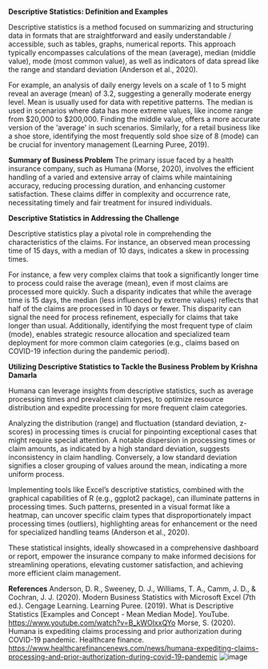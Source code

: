 
**Descriptive Statistics: Definition and Examples**

Descriptive statistics is a method focused on summarizing and structuring data in formats that are straightforward and easily understandable / accessible, such as tables, graphs, numerical reports. This approach typically encompasses calculations of the mean (average), median (middle value), mode (most common value), as well as indicators of data spread like the range and standard deviation (Anderson et al., 2020).

For example, an analysis of daily energy levels on a scale of 1 to 5 might reveal an average (mean) of 3.2, suggesting a generally moderate energy level. Mean is usually used for data with repetitive patterns. The median is used in scenarios where data has more extreme values, like income range from $20,000 to $200,000. Finding the middle value, offers a more accurate version of the 'average' in such scenarios. Similarly, for a retail business like a shoe store, identifying the most frequently sold shoe size of 8 (mode) can be crucial for inventory management (Learning Puree, 2019).

**Summary of Business Problem**
The primary issue faced by a health insurance company, such as Humana (Morse, 2020), involves the efficient handling of a varied and extensive array of claims while maintaining accuracy, reducing processing duration, and enhancing customer satisfaction. These claims differ in complexity and occurrence rate, necessitating timely and fair treatment for insured individuals.

**Descriptive Statistics in Addressing the Challenge**

Descriptive statistics play a pivotal role in comprehending the characteristics of the claims. For instance, an observed mean processing time of 15 days, with a median of 10 days, indicates a skew in processing times.

For instance, a few very complex claims that took a significantly longer time to process could raise the average (mean), even if most claims are processed more quickly. Such a disparity indicates that while the average time is 15 days, the median (less influenced by extreme values) reflects that half of the claims are processed in 10 days or fewer. This disparity can signal the need for process refinement, especially for claims that take longer than usual. 
Additionally, identifying the most frequent type of claim (mode), enables strategic resource allocation and specialized team deployment for more common claim categories (e.g., claims based on COVID-19 infection during the pandemic period).

**Utilizing Descriptive Statistics to Tackle the Business Problem by Krishna Damarla**

Humana can leverage insights from descriptive statistics, such as average processing times and prevalent claim types, to optimize resource distribution and expedite processing for more frequent claim categories.

Analyzing the distribution (range) and fluctuation (standard deviation, z-scores) in processing times is crucial for pinpointing exceptional cases that might require special attention. A notable dispersion in processing times or claim amounts, as indicated by a high standard deviation, suggests inconsistency in claim handling. Conversely, a low standard deviation signifies a closer grouping of values around the mean, indicating a more uniform process.

Implementing tools like Excel’s descriptive statistics, combined with the graphical capabilities of R (e.g., ggplot2 package), can illuminate patterns in processing times. Such patterns, presented in a visual format like a heatmap, can uncover specific claim types that disproportionately impact processing times (outliers), highlighting areas for enhancement or the need for specialized handling teams (Anderson et al., 2020).

These statistical insights, ideally showcased in a comprehensive dashboard or report, empower the insurance company to make informed decisions for streamlining operations, elevating customer satisfaction, and achieving more efficient claim management.

**References**
Anderson, D. R., Sweeney, D. J., Williams, T. A., Camm, J. D., & Cochran, J. J. (2020). Modern Business Statistics with Microsoft Excel (7th ed.). Cengage Learning.
Learning Puree. (2019). What is Descriptive Statistics [Examples and Concept - Mean Median Mode]. YouTube. https://www.youtube.com/watch?v=B_kWOlxxQYo 
Morse, S. (2020). Humana is expediting claims processing and prior authorization during COVID-19 pandemic. Healthcare finance. https://www.healthcarefinancenews.com/news/humana-expediting-claims-processing-and-prior-authorization-during-covid-19-pandemic 
![image](https://github.com/i-krishna/Business-Analytics/assets/114757733/6b7dbb43-2523-442b-abd4-008bbfdf02f8)
